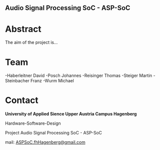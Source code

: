 ## Audio Signal Processing SoC - ASP-SoC

# Abstract

The aim of the project is...

# Team

-Haberleitner David
-Posch Johannes
-Reisinger Thomas
-Steiger Martin
-Steinbacher Franz
-Wurm Michael

# Contact

**University of Applied Sience Upper Austria Campus Hagenberg**

Hardware-Software-Design

Project Audio Signal Processing SoC - ASP-SoC

mail: ASPSoC.fhHagenberg@gmail.com
